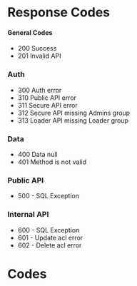 # Response Codes

#### General Codes

- 200 Success
- 201 Invalid API

### Auth

- 300 Auth error
- 310 Public API error
- 311 Secure API error
- 312 Secure API missing Admins group
- 313 Loader API missing Loader group

### Data

- 400 Data null
- 401 Method is not valid

### Public API

* 500 - SQL Exception

### Internal API

* 600 - SQL Exception
* 601 - Update acl error
* 602 - Delete acl error

# Codes

